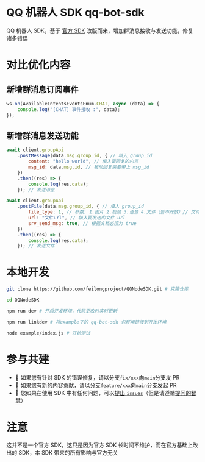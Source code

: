 # QQ 机器人 SDK qq-bot-sdk

QQ 机器人 SDK，基于 [官方 SDK](https://github.com/tencent-connect/bot-node-sdk) 改版而来，增加群消息接收与发送功能，修复诸多错误

# 对比优化内容

## 新增群消息订阅事件

```js
ws.on(AvailableIntentsEventsEnum.CHAT, async (data) => {
    console.log("[CHAT] 事件接收 :", data);
});
```

## 新增群消息发送功能

```js
await client.groupApi
    .postMessage(data.msg.group_id, { // 填入 group_id
        content: "hello world", // 填入要回复的内容
        msg_id: data.msg.id, // 被动回复需要带上 msg_id
    })
    .then((res) => {
        console.log(res.data);
    }); // 发送消息

await client.groupApi
    .postFile(data.msg.group_id, { // 填入 group_id
        file_type: 1, // 参数: 1.图片 2.视频 3.语音 4.文件（暂不开放）// 文件格式: 图片png/jpg 视频mp4 语音silk
        url: "文件url", // 填入要发送的文件 url
        srv_send_msg: true, // 根据文档必须为 true
    })
    .then((res) => {
        console.log(res.data);
    }); // 发送文件
```

# 本地开发

```sh
git clone https://github.com/feilongproject/QQNodeSDK.git # 克隆仓库

cd QQNodeSDK

npm run dev # 开启开发环境，代码更改时实时更新

npm run linkdev # 将example下的 qq-bot-sdk 包环境链接到开发环境

node example/index.js # 开始测试

```

# 参与共建

-   👏 如果您有针对 SDK 的错误修复，请以分支`fix/xxx`向`main`分支发 PR
-   👏 如果您有新的内容贡献，请以分支`feature/xxx`向`main`分支发起 PR
-   👏 您如果在使用 SDK 中有任何问题，可以[提出 `issues`](https://github.com/feilongproject/QQNodeSDK/issues/new/choose)（但是请遵循[提问的智慧](https://github.com/ryanhanwu/How-To-Ask-Questions-The-Smart-Way/blob/main/README-zh_CN.md)）

# 注意

这并不是一个官方 SDK，这只是因为官方 SDK 长时间不维护，而在官方基础上改出的 SDK，本 SDK 带来的所有影响与官方无关
